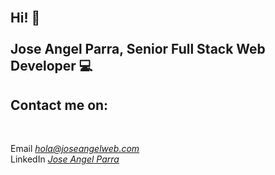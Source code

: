 
 <abc>
 <h2 align="left"> <br>Hi! 👋<br>
  <br>Jose Angel Parra, Senior Full Stack Web Developer 💻</h2> 
 </abc>

<h2 align="left">Contact me on:</h2>
<br>  

Email *hola@joseangelweb.com*<br/>
LinkedIn *[Jose Angel Parra](https://www.linkedin.com/in/jose-angel-parra-a8434813b)*


